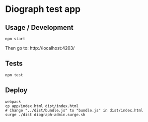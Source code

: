 # Diograph test app

## Usage / Development

```
npm start
```
Then go to: http://localhost:4203/


## Tests

```
npm test
```

## Deploy

```
webpack
cp app/index.html dist/index.html
# Change "../dist/bundle.js" to "bundle.js" in dist/index.html
surge ./dist diograph-admin.surge.sh
```
